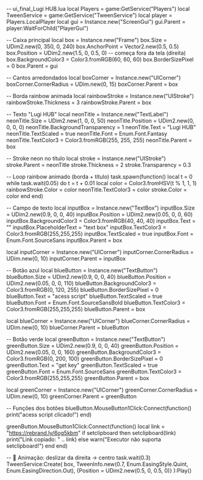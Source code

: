 -- ui_final_Lugi HUB.lua
local Players = game:GetService("Players")
local TweenService = game:GetService("TweenService")
local player = Players.LocalPlayer
local gui = Instance.new("ScreenGui")
gui.Parent = player:WaitForChild("PlayerGui")

-- Caixa principal
local box = Instance.new("Frame")
box.Size = UDim2.new(0, 350, 0, 240)
box.AnchorPoint = Vector2.new(0.5, 0.5)
box.Position = UDim2.new(1.5, 0, 0.5, 0) -- começa fora da tela (direita)
box.BackgroundColor3 = Color3.fromRGB(60, 60, 60)
box.BorderSizePixel = 0
box.Parent = gui

-- Cantos arredondados
local boxCorner = Instance.new("UICorner")
boxCorner.CornerRadius = UDim.new(0, 15)
boxCorner.Parent = box

-- Borda rainbow animada
local rainbowStroke = Instance.new("UIStroke")
rainbowStroke.Thickness = 3
rainbowStroke.Parent = box

-- Texto "Lugi HUB"
local neonTitle = Instance.new("TextLabel")
neonTitle.Size = UDim2.new(1, 0, 0, 50)
neonTitle.Position = UDim2.new(0, 0, 0, 0)
neonTitle.BackgroundTransparency = 1
neonTitle.Text = "Lugi HUB"
neonTitle.TextScaled = true
neonTitle.Font = Enum.Font.Fantasy
neonTitle.TextColor3 = Color3.fromRGB(255, 255, 255)
neonTitle.Parent = box

-- Stroke neon no título
local stroke = Instance.new("UIStroke")
stroke.Parent = neonTitle
stroke.Thickness = 2
stroke.Transparency = 0.3

-- Loop rainbow animado (borda + título)
task.spawn(function()
    local t = 0
    while task.wait(0.05) do
        t = t + 0.01
        local color = Color3.fromHSV(t % 1, 1, 1)
        rainbowStroke.Color = color
        neonTitle.TextColor3 = color
        stroke.Color = color
    end
end)

-- Campo de texto
local inputBox = Instance.new("TextBox")
inputBox.Size = UDim2.new(0.9, 0, 0, 40)
inputBox.Position = UDim2.new(0.05, 0, 0, 60)
inputBox.BackgroundColor3 = Color3.fromRGB(40, 40, 40)
inputBox.Text = ""
inputBox.PlaceholderText = "text box"
inputBox.TextColor3 = Color3.fromRGB(255,255,255)
inputBox.TextScaled = true
inputBox.Font = Enum.Font.SourceSans
inputBox.Parent = box

local inputCorner = Instance.new("UICorner")
inputCorner.CornerRadius = UDim.new(0, 10)
inputCorner.Parent = inputBox

-- Botão azul
local blueButton = Instance.new("TextButton")
blueButton.Size = UDim2.new(0.9, 0, 0, 40)
blueButton.Position = UDim2.new(0.05, 0, 0, 110)
blueButton.BackgroundColor3 = Color3.fromRGB(0, 120, 255)
blueButton.BorderSizePixel = 0
blueButton.Text = "acess script"
blueButton.TextScaled = true
blueButton.Font = Enum.Font.SourceSansBold
blueButton.TextColor3 = Color3.fromRGB(255,255,255)
blueButton.Parent = box

local blueCorner = Instance.new("UICorner")
blueCorner.CornerRadius = UDim.new(0, 10)
blueCorner.Parent = blueButton

-- Botão verde
local greenButton = Instance.new("TextButton")
greenButton.Size = UDim2.new(0.9, 0, 0, 40)
greenButton.Position = UDim2.new(0.05, 0, 0, 160)
greenButton.BackgroundColor3 = Color3.fromRGB(0, 200, 100)
greenButton.BorderSizePixel = 0
greenButton.Text = "get key"
greenButton.TextScaled = true
greenButton.Font = Enum.Font.SourceSans
greenButton.TextColor3 = Color3.fromRGB(255,255,255)
greenButton.Parent = box

local greenCorner = Instance.new("UICorner")
greenCorner.CornerRadius = UDim.new(0, 10)
greenCorner.Parent = greenButton

-- Funções dos botões
blueButton.MouseButton1Click:Connect(function()
    print("acess script clicado!")
end)

greenButton.MouseButton1Click:Connect(function()
    local link = "https://rebrand.ly/6og5kbm"
    if setclipboard then
        setclipboard(link)
        print("Link copiado: " .. link)
    else
        warn("Executor não suporta setclipboard!")
    end
end)

-- 🔹 Animação: deslizar da direita -> centro
task.wait(0.3)
TweenService:Create(
    box,
    TweenInfo.new(0.7, Enum.EasingStyle.Quint, Enum.EasingDirection.Out),
    {Position = UDim2.new(0.5, 0, 0.5, 0)}
):Play()
